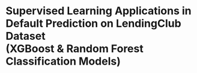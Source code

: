 # Supervised Learning Applications in Default Prediction on LendingClub Dataset <br> (XGBoost & Random Forest Classification Models)

